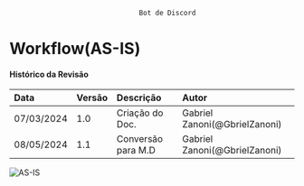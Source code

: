 									Bot de Discord
# Workflow(AS-IS)
 
#### Histórico da Revisão
| Data   | Versão       | Descrição  |  Autor  |
| :---------- | :--------- | :-------------------------------- | :-------------------------------- |
| 07/03/2024 | 1.0 | Criação do Doc.| Gabriel Zanoni(@GbrielZanoni) |
| 08/05/2024 | 1.1 | Conversão para M.D| Gabriel Zanoni(@GbrielZanoni)|


![AS-IS](https://i.imgur.com/HANZWy3.png)